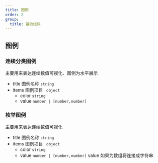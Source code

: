 ```yaml
---
title: 图例
order: 2
group:
  title: 基础组件
---
```


## 图例

### 连续分类图例

主要用来表达连续数值可视化、图例为水平展示

- title 图例名称 `string`
- items 图例项目 ` object`
  - color `string`
  - value `number | [number,number]`

### 枚举图例

主要用来表达连续数值可视化

- title 图例名称 `string`
- items 图例项目 ` object`
  - color `string`
  - value `number | [number,number]` value 如果为数组将连接成字符串
